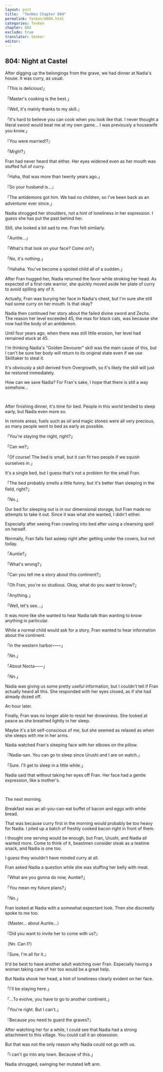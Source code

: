 ```yaml
---
layout: post
title:  "TenKen Chapter 804"
permalink: Tenken/0804.html
categories: TenKen
chapter: 804
exclude: true
translator: Seeker
editor: 
---
```

<h2>804: Night at Castel</h2>

After digging up the belongings from the grave, we had dinner at Nadia's house. It was curry, as usual.

「This is delicious!」

「Master's cooking is the best.」

『Well, it's mainly thanks to my skill.』

「It's hard to believe you can cook when you look like that. I never thought a literal sword would beat me at my own game... I was previously a housewife you know.」

『You were married!?』

「Mrgh!?」

Fran had never heard that either. Her eyes widened even as her mouth was stuffed full of curry.

「Haha, that was more than twenty years ago.」

『So your husband is...』

「The antidemons got him. We had no children, so I've been back as an adventurer ever since.」

Nadia shrugged her shoulders, not a hint of loneliness in her expression. I guess she has put the past behind her.

Still, she looked a bit sad to me. Fran felt similarly.

「Auntie...」

「What's that look on your face? Come on?」

「No, it's nothing.」

「Hahaha. You've become a spoiled child all of a sudden.」

After Fran hugged her, Nadia returned the favor while stroking her head. As expected of a first-rate warrior, she quickly moved aside her plate of curry to avoid spilling any of it.

Actually, Fran was burying her face in Nadia's chest, but I'm sure she still had some curry on her mouth. Is that okay?

Nadia then continued her story about the failed divine sword and Zechs. The reason her level exceeded 45, the max for black cats, was because she now had the body of an antidemon.

Until four years ago, when there was still little erosion, her level had remained stuck at 45.

I'm thinking Nadia's "Golden Devourer" skill was the main cause of this, but I can't be sure her body will return to its original state even if we use Skilltaker to steal it.

It's obviously a skill derived from Overgrowth, so it's likely the skill will just be restored immediately.

How can we save Nadia? For Fran's sake, I hope that there is still a way somehow...

<br>

After finishing dinner, it's time for bed. People in this world tended to sleep early, but Nadia even more so.

In remote areas, fuels such as oil and magic stones were all very precious, so many people went to bed as early as possible.

「You're staying the night, right?」

「Can we?」

「Of course! The bed is small, but it can fit two people if we squish ourselves in.」

It's a single bed, but I guess that's not a problem for the small Fran.

「The bed probably smells a little funny, but it's better than sleeping in the field, right?」

「Nn.」

Our bed for sleeping out is in our dimensional storage, but Fran made no attempts to take it out. Since it was what she wanted, I didn't either.

Especially after seeing Fran crawling into bed after using a cleansing spell on herself.

Normally, Fran falls fast asleep right after getting under the covers, but not today.

「Auntie?」

「What's wrong?」

「Can you tell me a story about this continent?」

「Oh Fran, you're so studious. Okay, what do you want to know?」

「Anything.」

「Well, let's see...」

It was more like she wanted to hear Nadia talk than wanting to know anything in particular.

While a normal child would ask for a story, Fran wanted to hear information about the continent.

「In the western harbor――」

「Nn.」

「About Nocta――」

「Nn.」

Nadia was giving us some pretty useful information, but I couldn't tell if Fran actually heard all this. She responded with her eyes closed, as if she had already dozed off.

An hour later.

Finally, Fran was no longer able to resist her drowsiness. She looked at peace as she breathed lightly in her sleep.

Maybe it's a bit self-conscious of me, but she seemed as relaxed as when she sleeps with me in her arms.

Nadia watched Fran's sleeping face with her elbows on the pillow.

『Nadia-san. You can go to sleep since Urushi and I are on watch.』

「Sure. I'll get to sleep in a little while.」

Nadia said that without taking her eyes off Fran. Her face had a gentle expression, like a mother's.

<br>

The next morning.

Breakfast was an all-you-can-eat buffet of bacon and eggs with white bread.

That was because curry first in the morning would probably be too heavy for Nadia. I piled up a batch of freshly cooked bacon right in front of them.

I thought one serving would be enough, but Fran, Urushi, and Nadia all wanted more. Come to think of it, beastmen consider steak as a teatime snack, and Nadia is one too.

I guess they wouldn't have minded curry at all.

Fran asked Nadia a question while she was stuffing her belly with meat.

「What are you gonna do now, Auntie?」

「You mean my future plans?」

「Nn.」

Fran looked at Nadia with a somewhat expectant look. Then she discreetly spoke to me too.

（Master... about Auntie...）

『Did you want to invite her to come with us?』

（Nn. Can I?）

『Sure, I'm all for it.』

It'd be best to have another adult watching over Fran. Especially having a woman taking care of her too would be a great help.

But Nadia shook her head, a hint of loneliness clearly evident on her face.

「I'll be staying here.」

「...To evolve, you have to go to another continent.」

「You're right. But I can't.」

『Because you need to guard the graves?』

After watching her for a while, I could see that Nadia had a strong attachment to this village. You could call it an obsession.

But that was not the only reason why Nadia could not go with us.

「I can't go into any town. Because of this.」

Nadia shrugged, swinging her mutated left arm.



